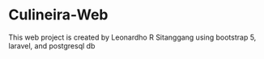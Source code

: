 # Culineira-Web
This web project is created by Leonardho R Sitanggang
using bootstrap 5, laravel, and postgresql db
